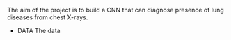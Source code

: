 The aim of the project is to build a CNN that can diagnose presence of lung diseases from chest X-rays.
* DATA
The data 
